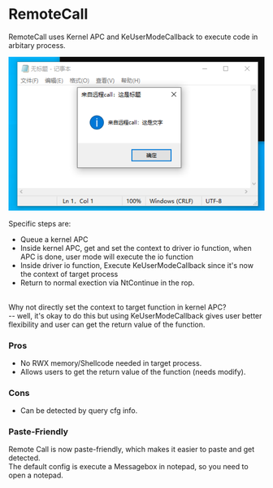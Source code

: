 # RemoteCall

RemoteCall uses Kernel APC and KeUserModeCallback to execute code in arbitary process.  
    
  ![aaa](pic.png)
  
Specific steps are:  
 - Queue a kernel APC 
 - Inside kernel APC, get and set the context to driver io function, when APC is done, user mode will execute the io function
 - Inside driver io function, Execute KeUserModeCallback since it's now the context of target process 
 - Return to normal exection via NtContinue in the rop. 
  
  \
Why not directly set the context to target function in kernel APC?  
-- well, it's okay to do this but using KeUserModeCallback gives user better flexibility and user can get the return value of the function.

### Pros
- No RWX memory/Shellcode needed in target process.  
- Allows users to get the return value of the function (needs modify).  
  
### Cons
- Can be detected by query cfg info.  


### Paste-Friendly
Remote Call is now paste-friendly, which makes it easier to paste and get detected.  
The default config is execute a Messagebox in notepad, so you need to open a notepad. 




